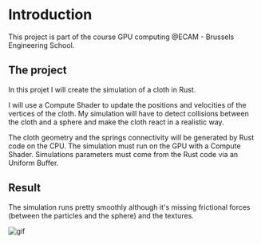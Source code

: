 # Introduction

This project is part of the course GPU computing @ECAM - Brussels Engineering School.

## The project

In this projet I will create the simulation of a cloth in Rust.

I will use a Compute Shader to update the positions and velocities of the vertices of the cloth. My simulation will have to detect collisions between the cloth and a sphere and make the cloth react in a realistic way.

The cloth geometry and the springs connectivity will be generated by Rust code on the CPU. The simulation must run on the GPU with a Compute Shader. Simulations parameters must come from the Rust code via an Uniform Buffer.

## Result

The simulation runs pretty smoothly although it's missing frictional forces (between the particles and the sphere) and the textures.

![gif](/ezgif.com-gif-maker.gif)

